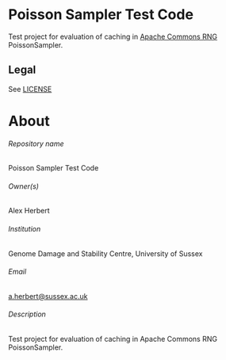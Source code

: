 Poisson Sampler Test Code
==========================

Test project for evaluation of caching in [Apache Commons RNG](https://commons.apache.org/proper/commons-rng/) PoissonSampler.


Legal
-----

See [LICENSE](LICENSE.txt)


# About #

###### Repository name ######
Poisson Sampler Test Code

###### Owner(s) ######
Alex Herbert

###### Institution ######
Genome Damage and Stability Centre, University of Sussex

###### Email ######
a.herbert@sussex.ac.uk

###### Description ######
Test project for evaluation of caching in Apache Commons RNG PoissonSampler.

